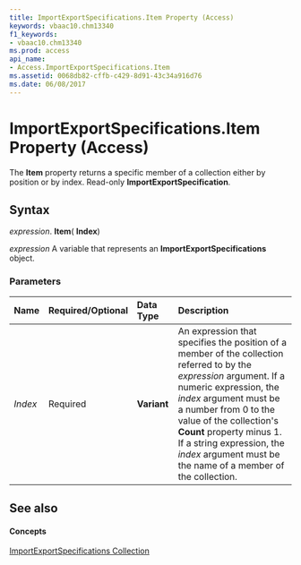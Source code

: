 ```yaml
---
title: ImportExportSpecifications.Item Property (Access)
keywords: vbaac10.chm13340
f1_keywords:
- vbaac10.chm13340
ms.prod: access
api_name:
- Access.ImportExportSpecifications.Item
ms.assetid: 0068db82-cffb-c429-8d91-43c34a916d76
ms.date: 06/08/2017
---
```



# ImportExportSpecifications.Item Property (Access)

The **Item** property returns a specific member of a collection either by position or by index. Read-only **ImportExportSpecification**.


## Syntax

 _expression_. **Item**( **Index**)

 _expression_ A variable that represents an **ImportExportSpecifications** object.


### Parameters



|**Name**|**Required/Optional**|**Data Type**|**Description**|
|:-----|:-----|:-----|:-----|
| _Index_|Required|**Variant**|An expression that specifies the position of a member of the collection referred to by the  _expression_ argument. If a numeric expression, the _index_ argument must be a number from 0 to the value of the collection's **Count** property minus 1. If a string expression, the _index_ argument must be the name of a member of the collection.|

## See also


#### Concepts


[ImportExportSpecifications Collection](importexportspecifications-object-access.md)

